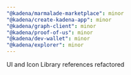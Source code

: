 ```yaml
---
"@kadena/marmalade-marketplace": minor
"@kadena/create-kadena-app": minor
"@kadena/graph-client": minor
"@kadena/proof-of-us": minor
"@kadena/dev-wallet": minor
"@kadena/explorer": minor
---
```


UI and Icon Library references refactored
